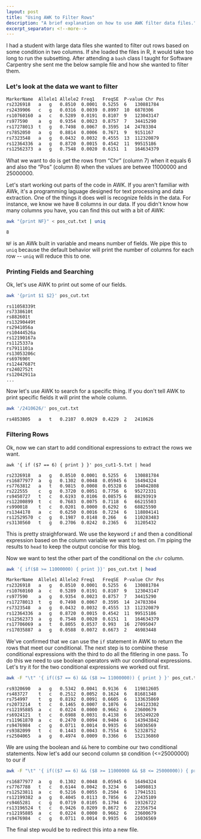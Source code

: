 ```yaml
---
layout: post
title: "Using AWK to Filter Rows"
description: "A brief explanation on how to use AWK filter data files."
excerpt_separator: <!--more-->
---
```


I had a student with large data files she wanted to filter out rows based on some condition in two columns. If she loaded the files in R, it would take too long to run the subsetting. After attending a `bash` class I taught for Software Carpentry she sent me the below sample file and how she wanted to filter them.  
<!--more-->

### Let's look at the data we want to filter

```bash
MarkerName  Allele1 Allele2 Freq1   FreqSE  P-value Chr Pos
rs2326918   a   g   0.8510  0.0001  0.5255  6   130881784
rs2439906   c   g   0.0316  0.0039  0.8997  10  6870306
rs10760160  a   c   0.5289  0.0191  0.8107  9   123043147
rs977590    a   g   0.9354  0.0023  0.8757  7   34415290
rs17278013  t   g   0.7498  0.0067  0.3595  14  24783304
rs7852050   a   g   0.8814  0.0006  0.7671  9   9151167
rs7323548   a   g   0.0432  0.0032  0.4555  13  112320879
rs12364336  a   g   0.8720  0.0015  0.4542  11  99515186
rs12562373  a   g   0.7548  0.0020  0.6151  1   164634379
```

What we want to do is get the rows from “Chr” (column 7) when it equals 6 and also the “Pos” (column 8) when the values are betwee 11000000  and 25000000.

Let's start working out parts of the code in AWK. If you aren't familiar with AWk, it's a programming laguage designed for text processing and data extraction. One of the things it does well is recognize feilds in the data. For instance, we know we have 8 columns in our data. If you didn't know how many columns you have, you can find this out with a bit of AWK: 

```bash
awk "{print NF}" < pos_cut.txt | uniq
```

```output
8
```

`NF` is an AWk built in variable and means number of fields. We pipe this to `uniq` because the default behavior will print the number of columns for each row -- `uniq` will reduce this to one. 

### Printing Fields and Searching

Ok, let's use AWK to print out some of our fields.  

```bash
awk '{print $1 $2}' pos_cut.txt
```

```output
rs11058339t
rs7338610t
rs882601t
rs13290449t
rs2941056a
rs10444526a
rs12190167a
rs1125337a
rs7911101a
rs13053206c
rs697690t
rs12447687t
rs2402752t
rs12042911a
...
```

Now let's use AWK to search for a specific thing. If you don't tell AWK to print specific fields it will print the whole column. 

```bash
awk '/2410626/' pos_cut.txt
```

```output
rs4853805   a   t   0.2107  0.0029  0.4229  2   2410626
```

### Filtering Rows 

Ok, now we can start to add conditional expressions to extract the rows we want.  

```
awk '{ if ($7 == 6) { print } }' pos_cut1-5.txt | head
```

```
rs2326918   a   g   0.8510  0.0001  0.5255  6   130881784
rs16877977  a   g   0.1302  0.0048  0.05945 6   16494324
rs7763812   a   t   0.9815  0.0008  0.05328 6   104042808
rs222555    c   g   0.3720  0.0051  0.7756  6   95272331
rs9450727   t   c   0.6193  0.0106  0.08575 6   88293919
rs12200899  t   c   0.7683  0.0075  0.7118  6   66215503
rs990018    t   c   0.0201  0.0000  0.6292  6   68825590
rs1344178   a   c   0.6250  0.0016  0.7234  6   118804141
rs12529570  c   g   0.1987  0.0148  0.266   6   110283483
rs3130560   t   g   0.2706  0.0242  0.2365  6   31205432
```

This is pretty straighforward. We use the keyword `if` and then a conditional expression based on the column variable we want to test on. I'm piping the results to `head` to keep the output concise for this blog. 

Now we want to test the other part of the conditional on the `chr` column. 

```bash
awk '{ if($8 >= 11000000) { print }}' pos_cut.txt | head
```

```bash
MarkerName  Allele1 Allele2 Freq1   FreqSE  P-value Chr Pos
rs2326918   a   g   0.8510  0.0001  0.5255  6   130881784
rs10760160  a   c   0.5289  0.0191  0.8107  9   123043147
rs977590    a   g   0.9354  0.0023  0.8757  7   34415290
rs17278013  t   g   0.7498  0.0067  0.3595  14  24783304
rs7323548   a   g   0.0432  0.0032  0.4555  13  112320879
rs12364336  a   g   0.8720  0.0015  0.4542  11  99515186
rs12562373  a   g   0.7548  0.0020  0.6151  1   164634379
rs17706069  a   t   0.8055  0.0537  0.993   16  27095047
rs17035887  a   g   0.0588  0.0072  0.6673  2   46983448
```

We've confirmed that we can use the `if` statement in AWK to return the rows that meet our conditional. The next step is to combine these conditional expressions with the third to do all the fitlering in one pass. To do this we need to use boolean operators with our conditional expressions. Let's try it for the two conditional expressions we worked out first. 

```bash
awk -F "\t" '{ if(($7 == 6) && ($8 >= 11000000)) { print } }' pos_cut.txt | tail
```

```
rs9320690   a   g   0.5342  0.0041  0.9136  6   119812605
rs483727    t   c   0.2512  0.0052  0.1624  6   81681348
rs754997    t   g   0.8192  0.0091  0.6605  6   133635869
rs2073214   t   c   0.1465  0.0007  0.1076  6   144123302
rs12195885  a   c   0.0224  0.0000  0.9662  6   23600679
rs6924121   t   c   0.6988  0.0031  0.4138  6   165249220
rs11961870  a   c   0.2470  0.0094  0.9404  6   143943842
rs9476984   c   g   0.0711  0.0014  0.9935  6   16036569
rs9382099   t   c   0.1443  0.0043  0.7554  6   52328752
rs2504065   a   g   0.4974  0.0009  0.3366  6   152136860
```

We are using the boolean and `&&` here to combine our two conditional statements. Now let's add our second column `$8` condition (<=25000000) to our if 

```bash
awk -F "\t" '{ if(($7 == 6) && ($8 >= 11000000 && $8 <= 25000000)) { print } }' pos_cut.txt
```

```output
rs16877977  a   g   0.1302  0.0048  0.05945 6   16494324
rs7767788   t   c   0.6144  0.0042  0.3234  6   14098813
rs12523811  a   c   0.5216  0.0055  0.2504  6   17941531
rs12199382  a   g   0.4045  0.0113  0.7856  6   22435109
rs9465281   c   g   0.0719  0.0105  0.1794  6   19326722
rs13196524  t   c   0.9426  0.0209  0.8672  6   22356754
rs12195885  a   c   0.0224  0.0000  0.9662  6   23600679
rs9476984   c   g   0.0711  0.0014  0.9935  6   16036569
```

The final step would be to redirect this into a new file.  